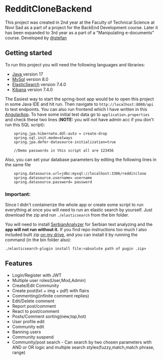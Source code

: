 # RedditCloneBackend
 
This project was created in 2nd year at the Faculty of Technical Science at Novi Sad as a part of a project for the BackEnd Development course. Later it has been expanded to 3rd year as a part of a "Manipulating e-documents" course. Developed by [@stefan](https://www.linkedin.com/in/stefanvlajkovic/)

## Getting started

To run this project you will need the following languages and libraries:
- [Java ](https://openjdk.org/) version 17
- [MySql](https://dev.mysql.com/doc/) version 8.0
- [ElasticSearch](https://www.elastic.co/downloads/past-releases/elasticsearch-7-4-0) version 7.4.0
- [Kibana](https://www.elastic.co/downloads/past-releases/kibana-7-4-0) version 7.4.0



The Easiest way to start the spring-boot app would be to open this project in some Java IDE and hit run. Then navigate to `http://localhost:8080/api` to test endpoints. You can also run frontend which I have written in this [AngularApp](https://github.com/Vlajkovic01/RedditCloneFrontend). 
To have some initial test data go to `application.properties` and check these two lines (**NOTE:** you will not have admin acc if you don't run this SQL script):
```
    spring.jpa.hibernate.ddl-auto = create-drop
    spring.sql.init.mode=always
    spring.jpa.defer-datasource-initialization=true
    
    //Demo passwords in this script all are 123456
```
Also, you can set your database parameters by editing the following lines in the same file
```
    spring.datasource.url=jdbc:mysql://localhost:3306/redditclone 
    spring.datasource.username= username
    spring.datasource.password= password
```
### Important:

Since I didn't containerize the whole app or create some script to run everything at once you will need to run an elastic search by yourself.
Just download the zip and run `./elasticsearch` from the bin folder.

You will need to install [SerbianAnalyzer](https://github.com/chenejac/udd06) for Serbian text analyzing and the **app will not run without it.** If you find repo instructions too much I also included built zip [on my drive](https://drive.google.com/drive/folders/1rsLx9DeyV5rPjYGl4Hda-RyO1AocWnsJ?usp=sharing),
and you can install it by running the command (in the bin folder also):
``` 
./elasticsearch-plugin install file:<absolute path of pugin .zip>
``` 

## Features
- Login/Register with JWT
- Multiple user roles(User,Mod,Admin)
- Create/Edit Community
- Create post(txt + img + pdf) with flairs
- Commenting(infinite comment replies)
- Edit/Delete comment
- Report post/comment
- React to post/comment
- Posts/Comment sorting(new,top,hot)
- User profile edit
- Community edit
- Banning users
- Community suspend
- Community/post search - Can search by two chosen parameters with AND or OR logic
  and multiple search styles(fuzzy,match,match phrase, range)
